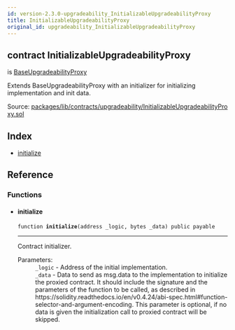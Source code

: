 ```yaml
---
id: version-2.3.0-upgradeability_InitializableUpgradeabilityProxy
title: InitializableUpgradeabilityProxy
original_id: upgradeability_InitializableUpgradeabilityProxy
---
```


<div class="contract-doc"><div class="contract"><h2 class="contract-header"><span class="contract-kind">contract</span> InitializableUpgradeabilityProxy</h2><p class="base-contracts"><span>is</span> <a href="upgradeability_BaseUpgradeabilityProxy.html">BaseUpgradeabilityProxy</a></p><p class="description">Extends BaseUpgradeabilityProxy with an initializer for initializing implementation and init data.</p><div class="source">Source: <a href="https://github.com/zeppelinos/zos/blob/v2.3.0/packages/lib/contracts/upgradeability/InitializableUpgradeabilityProxy.sol" target="_blank">packages/lib/contracts/upgradeability/InitializableUpgradeabilityProxy.sol</a></div></div><div class="index"><h2>Index</h2><ul><li><a href="upgradeability_InitializableUpgradeabilityProxy.html#initialize">initialize</a></li></ul></div><div class="reference"><h2>Reference</h2><div class="functions"><h3>Functions</h3><ul><li><div class="item function"><span id="initialize" class="anchor-marker"></span><h4 class="name">initialize</h4><div class="body"><code class="signature">function <strong>initialize</strong><span>(address _logic, bytes _data) </span><span>public </span><span>payable </span></code><hr/><div class="description"><p>Contract initializer.</p></div><dl><dt><span class="label-parameters">Parameters:</span></dt><dd><div><code>_logic</code> - Address of the initial implementation.</div><div><code>_data</code> - Data to send as msg.data to the implementation to initialize the proxied contract. It should include the signature and the parameters of the function to be called, as described in https://solidity.readthedocs.io/en/v0.4.24/abi-spec.html#function-selector-and-argument-encoding. This parameter is optional, if no data is given the initialization call to proxied contract will be skipped.</div></dd></dl></div></div></li></ul></div></div></div>
